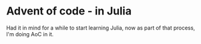 # Advent of code  - in Julia
Had it in mind for a while to start learning Julia, now as part of that process, I'm doing AoC in it.
